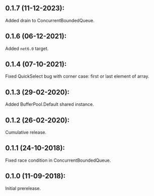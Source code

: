 ## 0.1.7 (11-12-2023):

Added drain to ConcurrentBoundedQueue.

## 0.1.6 (06-12-2021):

Added `net6.0` target.

## 0.1.4 (07-10-2021):

Fixed QuickSelect bug with corner case: first or last element of array.

## 0.1.3 (29-02-2020):

Added BufferPool.Default shared instance.

## 0.1.2 (26-02-2020):

Cumulative release.

## 0.1.1 (24-10-2018):

Fixed race condition in ConcurrentBoundedQueue.

## 0.1.0 (11-09-2018):

Initial prerelease.
